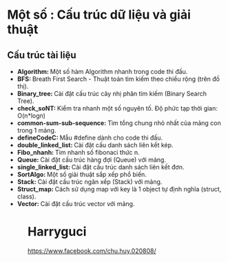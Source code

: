 # Một số : Cấu trúc dữ liệu và giải thuật

<h2>Cấu trúc tài liệu</h2>
<ul>
    <li><b>Algorithm: </b>Một số hàm Algorithm nhanh trong code thi đấu.</li>
    <li><b>BFS: </b>Breath First Search - Thuật toán tìm kiếm theo chiều rộng (trên đồ thị).</li>
    <li><b>Binary_tree: </b>Cài đặt cấu trúc cây nhị phân tìm kiếm (Binary Search Tree).</li>
    <li><b>check_soNT: </b>Kiểm tra nhanh một số nguyên tố. Độ phức tạp thời gian: O(n*logn)</li>
    <li><b>common-sum-sub-sequence: </b>Tìm tổng chung nhỏ nhất của mảng con trong 1 mảng.</li>
    <li><b>defineCodeC: </b>Mẫu #define dành cho code thi đấu.</li>
    <li><b>double_linked_list: </b>Cài đặt cấu danh sách liên kết kép.</li>
    <li><b>Fibo_nhanh: </b>Tìm nhanh số fibonaci thức n.</li>
    <li><b>Queue: </b>Cài đặt cấu trúc hàng đợi (Queue) với mảng.</li>
    <li><b>single_linked_list: </b>Cài đặt cấu trúc danh sách liên kết đơn.</li>
    <li><b>SortAlgo: </b>Một số giải thuật sắp xếp phổ biến.</li>
    <li><b>Stack: </b>Cài đặt cấu trúc ngăn xếp (Stack) với mảng.</li>
    <li><b>Struct_map: </b>Cách sử dụng map với key là 1 object tự định nghĩa (struct, class).</li>
    <li><b>Vector: </b>Cài đặt cấu trúc vector với mảng.</li>
<ul>

# Harryguci
<a href="https://www.facebook.com/chu.huy.020808/">https://www.facebook.com/chu.huy.020808/</a>